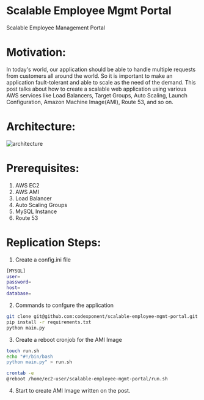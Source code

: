 # Scalable Employee Mgmt Portal
Scalable Employee Management Portal

# Motivation:
In today's world, our application should be able to handle multiple requests from customers all around the world. So it is important to make an application fault-tolerant and able to scale as the need of the demand. This post talks about how to create a scalable web application using various AWS services like Load Balancers, Target Groups, Auto Scaling, Launch Configuration, Amazon Machine Image(AMI), Route 53, and so on.

# Architecture:
![architecture](https://user-images.githubusercontent.com/13358738/123594750-d257a380-d80f-11eb-9549-ba81fa0b3b36.png)

# Prerequisites:
1. AWS EC2
2. AWS AMI
3. Load Balancer
4. Auto Scaling Groups
5. MySQL Instance
6. Route 53

# Replication Steps:
1. Create a config.ini file
```bash
[MYSQL]
user=
password=
host=
database=
```
2. Commands to confgure the application
```bash
git clone git@github.com:codexponent/scalable-employee-mgmt-portal.git
pip install -r requirements.txt
python main.py
```
3. Create a reboot cronjob for the AMI Image
```bash
touch run.sh
echo "#!/bin/bash 
python main.py" > run.sh

crontab -e
@reboot /home/ec2-user/scalable-employee-mgmt-portal/run.sh
```
4. Start to create AMI Image written on the post.
